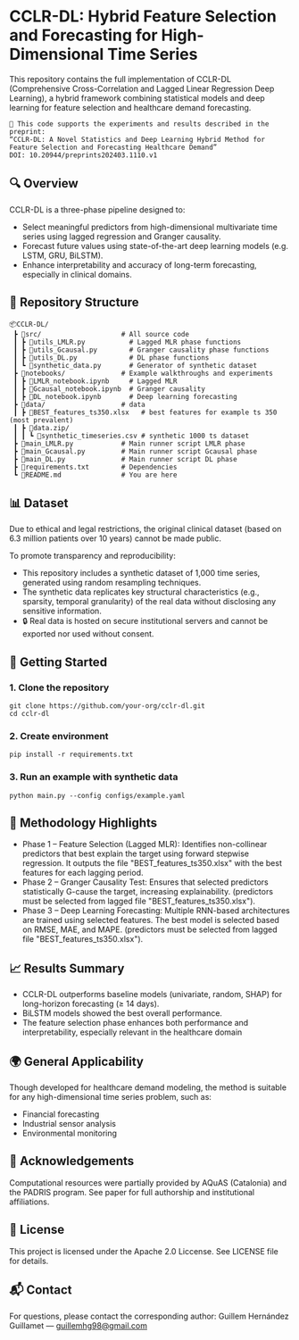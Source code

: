 # CCLR-DL: Hybrid Feature Selection and Forecasting for High-Dimensional Time Series

This repository contains the full implementation of CCLR-DL (Comprehensive Cross-Correlation and Lagged Linear Regression Deep Learning), a hybrid framework combining statistical models and deep learning for feature selection and healthcare demand forecasting.

    📝 This code supports the experiments and results described in the preprint:
    “CCLR-DL: A Novel Statistics and Deep Learning Hybrid Method for Feature Selection and Forecasting Healthcare Demand”
    DOI: 10.20944/preprints202403.1110.v1

## 🔍 Overview

CCLR-DL is a three-phase pipeline designed to:
- Select meaningful predictors from high-dimensional multivariate time series using lagged regression and Granger causality.
- Forecast future values using state-of-the-art deep learning models (e.g. LSTM, GRU, BiLSTM).
- Enhance interpretability and accuracy of long-term forecasting, especially in clinical domains.

## 📁 Repository Structure
```
📦CCLR-DL/
 ┣ 📂src/                    # All source code
 ┃ ┣ 📜utils_LMLR.py           # Lagged MLR phase functions
 ┃ ┣ 📜utils_Gcausal.py        # Granger causality phase functions
 ┃ ┣ 📜utils_DL.py             # DL phase functions
 ┃ ┗ 📜synthetic_data.py       # Generator of synthetic dataset
 ┣ 📂notebooks/              # Example walkthroughs and experiments
 ┃ ┣ 📜LMLR_notebook.ipynb     # Lagged MLR
 ┃ ┣ 📜Gcausal_notebook.ipynb  # Granger causality
 ┃ ┣ 📜DL_notebook.ipynb       # Deep learning forecasting
 ┣ 📂data/                   # data
 ┃ ┣ 📜BEST_features_ts350.xlsx   # best features for example ts 350 (most prevalent)
 ┃ ┣ 📂data.zip/ 
 ┃ ┃ ┗ 📜synthetic_timeseries.csv # synthetic 1000 ts dataset
 ┣ 📜main_LMLR.py            # Main runner script LMLR phase
 ┣ 📜main_Gcausal.py         # Main runner script Gcausal phase
 ┣ 📜main_DL.py              # Main runner script DL phase
 ┣ 📜requirements.txt        # Dependencies
 ┗ 📜README.md               # You are here
```

## 📊 Dataset

Due to ethical and legal restrictions, the original clinical dataset (based on 6.3 million patients over 10 years) cannot be made public.

To promote transparency and reproducibility:
- This repository includes a synthetic dataset of 1,000 time series, generated using random resampling techniques.
- The synthetic data replicates key structural characteristics (e.g., sparsity, temporal granularity) of the real data without disclosing any sensitive information.
- 🔒 Real data is hosted on secure institutional servers and cannot be exported nor used without consent.

## 🚀 Getting Started
### 1. Clone the repository
   
    git clone https://github.com/your-org/cclr-dl.git
    cd cclr-dl

### 2. Create environment
   
    pip install -r requirements.txt

### 3. Run an example with synthetic data
    
    python main.py --config configs/example.yaml

## 🧠 Methodology Highlights

- Phase 1 – Feature Selection (Lagged MLR): Identifies non-collinear predictors that best explain the target using forward stepwise regression. It outputs the file "BEST_features_ts350.xlsx" with the best features for each lagging period. 
- Phase 2 – Granger Causality Test: Ensures that selected predictors statistically G-cause the target, increasing explainability. (predictors must be selected from lagged file "BEST_features_ts350.xlsx").
- Phase 3 – Deep Learning Forecasting: Multiple RNN-based architectures are trained using selected features. The best model is selected based on RMSE, MAE, and MAPE. (predictors must be selected from lagged file "BEST_features_ts350.xlsx").

## 📈 Results Summary
- CCLR-DL outperforms baseline models (univariate, random, SHAP) for long-horizon forecasting (≥ 14 days).
- BiLSTM models showed the best overall performance.
- The feature selection phase enhances both performance and interpretability, especially relevant in the healthcare domain

## 🌍 General Applicability

Though developed for healthcare demand modeling, the method is suitable for any high-dimensional time series problem, such as:
- Financial forecasting
- Industrial sensor analysis
- Environmental monitoring

## 🤝 Acknowledgements
Computational resources were partially provided by AQuAS (Catalonia) and the PADRIS program. See paper for full authorship and institutional affiliations.

## 📜 License
This project is licensed under the Apache 2.0 Liccense. See LICENSE file for details.

## 📬 Contact

For questions, please contact the corresponding author:
Guillem Hernández Guillamet — guillemhg98@gmail.com
